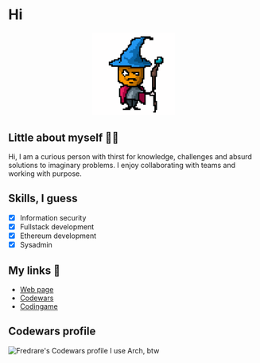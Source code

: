 # Hi
<p align="center" width="100%"><img width="33%"src="anti.gif" /></p>

## Little about myself 🧙🏻
Hi, I am a curious person with thirst for knowledge, challenges and absurd solutions to imaginary problems. I enjoy collaborating with teams and working with purpose.

## Skills, I guess
- [X] Information security
- [X] Fullstack development
- [X] Ethereum development
- [X] Sysadmin

## My links 🔗
- [Web page](https://fredrare.com)
- [Codewars](https://www.codewars.com/users/fredrare)
- [Codingame](https://www.codingame.com/profile/5de7afa953f69462f305ec1e809358a98171624)

## Codewars profile
<img src="https://www.codewars.com/users/fredrare/badges/large" alt="Fredrare's Codewars profile" width="400px" />
I use Arch, btw
